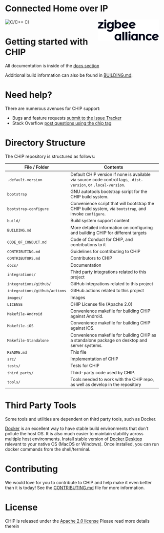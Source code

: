 # Connected Home over IP

![C/C++ CI](https://github.com/project-chip/connectedhomeip/workflows/World%20Build/badge.svg)
<img src="images/logo.svg" width="200px" align="right">

# Getting started with CHIP

All documentation is inside of the [docs section](./docs/README.md)

Additional build information can also be found in [BUILDING.md](./BUILDING.md).

# Need help?

There are numerous avenues for CHIP support:
* Bugs and feature requests [submit to the Issue Tracker](https://github.com/project-chip/connectedhomeip/issues)
* Stack Overflow [post questions using the chip tag](http://stackoverflow.com/questions/tagged/chip)

# Directory Structure

The CHIP repository is structured as follows:

| File / Folder | Contents |
|----|----|
| `.default-version` | Default CHIP version if none is available via source code control tags, `.dist-version`, or `.local-version`.|
| `bootstrap` | GNU autotools bootstrap script for the CHIP build system. |
| `bootstrap-configure` | Convenience script that will bootstrap the CHIP build system, via `bootstrap`, and invoke `configure`.|
| `build/` | Build system support content |
| `BUILDING.md` | More detailed information on configuring and building CHIP for different targets |
| `CODE_OF_CONDUCT.md` | Code of Conduct for CHIP, and contributions to it |
| `CONTRIBUTING.md` | Guidelines for contributing to CHIP |
| `CONTRIBUTORS.md` | Contributors to CHIP |
| `docs/` | Documentation |
| `integrations/` |  Third party integrations related to this project |
| `integrations/github/` |  GitHub integrations related to this project |
| `integrations/github/actions` |  GitHub actions related to this project |
| `images/` | Images |
| `LICENSE` | CHIP License file (Apache 2.0) |
| `Makefile-Android` | Convenience makefile for building CHIP against Android.|
| `Makefile-iOS` | Convenience makefile for building CHIP against iOS.|
| `Makefile-Standalone` | Convenience makefile for building CHIP as a standalone package on desktop and server systems. |
| `README.md` | This file |
| `src/` | Implementation of CHIP|
| `tests/` | Tests for CHIP |
| `third_party/` | Third-party code used by CHIP.|
| `tools/` | Tools needed to work with the CHIP repo, as well as develop in the repository |

# Third Party Tools

Some tools and utilities are dependent on third party tools, such as Docker.

[Docker](https://www.docker.com) is an excellent way to have stable build environments that don't pollute the host OS. It is also much easier to maintain stability across multiple host environments. Install stable version of [Docker Desktop](https://www.docker.com/products/docker-desktop) relevant to your native OS (MacOS or Windows). Once installed, you can run docker commands from the shell/terminal.

# Contributing

We would love for you to contribute to CHIP and help make it even
better than it is today! See the [CONTRIBUTING.md](./CONTRIBUTING.md)
file for more information.


# License

CHIP is released under the [Apache 2.0 license](./LICENSE) Please read more details therein
